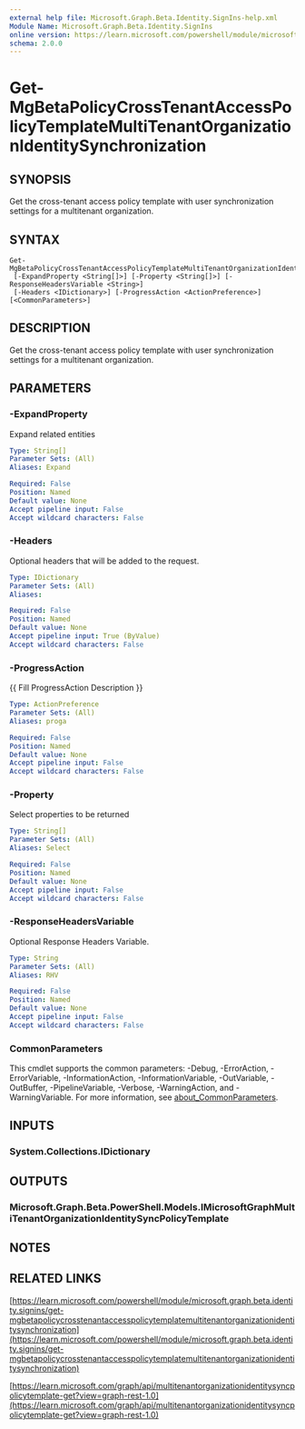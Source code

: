 ```yaml
---
external help file: Microsoft.Graph.Beta.Identity.SignIns-help.xml
Module Name: Microsoft.Graph.Beta.Identity.SignIns
online version: https://learn.microsoft.com/powershell/module/microsoft.graph.beta.identity.signins/get-mgbetapolicycrosstenantaccesspolicytemplatemultitenantorganizationidentitysynchronization
schema: 2.0.0
---
```


# Get-MgBetaPolicyCrossTenantAccessPolicyTemplateMultiTenantOrganizationIdentitySynchronization

## SYNOPSIS
Get the cross-tenant access policy template with user synchronization settings for a multitenant organization.

## SYNTAX

```
Get-MgBetaPolicyCrossTenantAccessPolicyTemplateMultiTenantOrganizationIdentitySynchronization
 [-ExpandProperty <String[]>] [-Property <String[]>] [-ResponseHeadersVariable <String>]
 [-Headers <IDictionary>] [-ProgressAction <ActionPreference>] [<CommonParameters>]
```

## DESCRIPTION
Get the cross-tenant access policy template with user synchronization settings for a multitenant organization.

## PARAMETERS

### -ExpandProperty
Expand related entities

```yaml
Type: String[]
Parameter Sets: (All)
Aliases: Expand

Required: False
Position: Named
Default value: None
Accept pipeline input: False
Accept wildcard characters: False
```

### -Headers
Optional headers that will be added to the request.

```yaml
Type: IDictionary
Parameter Sets: (All)
Aliases:

Required: False
Position: Named
Default value: None
Accept pipeline input: True (ByValue)
Accept wildcard characters: False
```

### -ProgressAction
{{ Fill ProgressAction Description }}

```yaml
Type: ActionPreference
Parameter Sets: (All)
Aliases: proga

Required: False
Position: Named
Default value: None
Accept pipeline input: False
Accept wildcard characters: False
```

### -Property
Select properties to be returned

```yaml
Type: String[]
Parameter Sets: (All)
Aliases: Select

Required: False
Position: Named
Default value: None
Accept pipeline input: False
Accept wildcard characters: False
```

### -ResponseHeadersVariable
Optional Response Headers Variable.

```yaml
Type: String
Parameter Sets: (All)
Aliases: RHV

Required: False
Position: Named
Default value: None
Accept pipeline input: False
Accept wildcard characters: False
```

### CommonParameters
This cmdlet supports the common parameters: -Debug, -ErrorAction, -ErrorVariable, -InformationAction, -InformationVariable, -OutVariable, -OutBuffer, -PipelineVariable, -Verbose, -WarningAction, and -WarningVariable. For more information, see [about_CommonParameters](http://go.microsoft.com/fwlink/?LinkID=113216).

## INPUTS

### System.Collections.IDictionary
## OUTPUTS

### Microsoft.Graph.Beta.PowerShell.Models.IMicrosoftGraphMultiTenantOrganizationIdentitySyncPolicyTemplate
## NOTES

## RELATED LINKS

[https://learn.microsoft.com/powershell/module/microsoft.graph.beta.identity.signins/get-mgbetapolicycrosstenantaccesspolicytemplatemultitenantorganizationidentitysynchronization](https://learn.microsoft.com/powershell/module/microsoft.graph.beta.identity.signins/get-mgbetapolicycrosstenantaccesspolicytemplatemultitenantorganizationidentitysynchronization)

[https://learn.microsoft.com/graph/api/multitenantorganizationidentitysyncpolicytemplate-get?view=graph-rest-1.0](https://learn.microsoft.com/graph/api/multitenantorganizationidentitysyncpolicytemplate-get?view=graph-rest-1.0)





